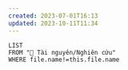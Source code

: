 ```yaml
---
created: 2023-07-01T16:13
updated: 2023-10-11T11:34
---
```

```dataview
LIST
FROM "📜 Tài nguyên/Nghiên cứu" 
WHERE file.name!=this.file.name
```
